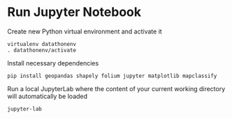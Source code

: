 # Run Jupyter Notebook

Create new Python virtual environment and activate it

```
virtualenv datathonenv
. datathonenv/activate
```

Install necessary dependencies

```
pip install geopandas shapely folium jupyter matplotlib mapclassify
```

Run a local JupyterLab where the content of your current working directory will automatically be loaded

```
jupyter-lab
```
